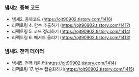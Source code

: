 ### 냄새2. 중복 코드
- 냄새2. 중복코드 (https://ojt90902.tistory.com/1416)
- 리팩토링 4. 함수 추출하기 (https://ojt90902.tistory.com/1417)
- 리팩토링 5. 코드 정리하기 (https://ojt90902.tistory.com/1414)
- 리팩토링 6. 메서드 올리기 (https://ojt90902.tistory.com/1413)



### 냄새5. 전역 데이터
- 냄새5. 전역 데이터(https://ojt90902.tistory.com/1414)
- 리팩토링 17. 변수 캡슐화하기(https://ojt90902.tistory.com/1415)